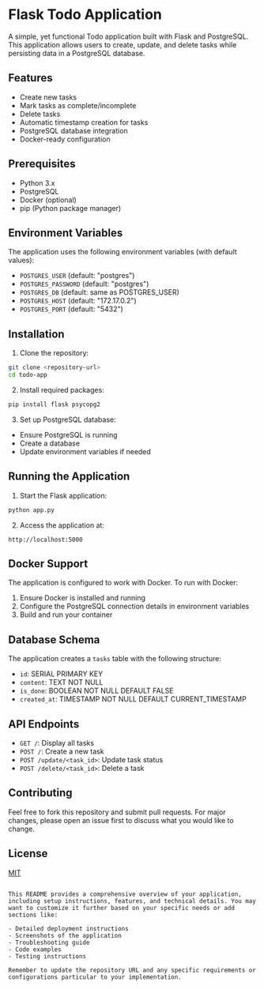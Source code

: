 # Flask Todo Application

A simple, yet functional Todo application built with Flask and PostgreSQL. This application allows users to create, update, and delete tasks while persisting data in a PostgreSQL database.

## Features

- Create new tasks
- Mark tasks as complete/incomplete
- Delete tasks
- Automatic timestamp creation for tasks
- PostgreSQL database integration
- Docker-ready configuration

## Prerequisites

- Python 3.x
- PostgreSQL
- Docker (optional)
- pip (Python package manager)

## Environment Variables

The application uses the following environment variables (with default values):

- `POSTGRES_USER` (default: "postgres")
- `POSTGRES_PASSWORD` (default: "postgres")
- `POSTGRES_DB` (default: same as POSTGRES_USER)
- `POSTGRES_HOST` (default: "172.17.0.2")
- `POSTGRES_PORT` (default: "5432")

## Installation

1. Clone the repository:
```bash
git clone <repository-url>
cd todo-app
```

2. Install required packages:
```bash
pip install flask psycopg2
```

3. Set up PostgreSQL database:
- Ensure PostgreSQL is running
- Create a database
- Update environment variables if needed

## Running the Application

1. Start the Flask application:
```bash
python app.py
```

2. Access the application at:
```
http://localhost:5000
```

## Docker Support

The application is configured to work with Docker. To run with Docker:

1. Ensure Docker is installed and running
2. Configure the PostgreSQL connection details in environment variables
3. Build and run your container

## Database Schema

The application creates a `tasks` table with the following structure:

- `id`: SERIAL PRIMARY KEY
- `content`: TEXT NOT NULL
- `is_done`: BOOLEAN NOT NULL DEFAULT FALSE
- `created_at`: TIMESTAMP NOT NULL DEFAULT CURRENT_TIMESTAMP

## API Endpoints

- `GET /`: Display all tasks
- `POST /`: Create a new task
- `POST /update/<task_id>`: Update task status
- `POST /delete/<task_id>`: Delete a task

## Contributing

Feel free to fork this repository and submit pull requests. For major changes, please open an issue first to discuss what you would like to change.

## License

[MIT](https://choosealicense.com/licenses/mit/)
```

This README provides a comprehensive overview of your application, including setup instructions, features, and technical details. You may want to customize it further based on your specific needs or add sections like:

- Detailed deployment instructions
- Screenshots of the application
- Troubleshooting guide
- Code examples
- Testing instructions

Remember to update the repository URL and any specific requirements or configurations particular to your implementation.
